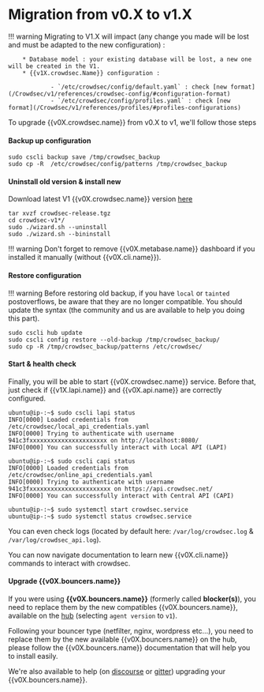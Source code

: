 # Migration from v0.X to v1.X

!!! warning
        Migrating to V1.X will impact (any change you made will be lost and must be adapted to the new configuration) :

        * Database model : your existing database will be lost, a new one will be created in the V1.
        * {{v1X.crowdsec.Name}} configuration :
        
                - `/etc/crowdsec/config/default.yaml` : check [new format](/Crowdsec/v1/references/crowdsec-config/#configuration-format)
                - `/etc/crowdsec/config/profiles.yaml` : check [new format](/Crowdsec/v1/references/profiles/#profiles-configurations)

To upgrade {{v0X.crowdsec.name}} from v0.X to v1, we'll follow those steps

#### Backup up configuration

```
sudo cscli backup save /tmp/crowdsec_backup
sudo cp -R  /etc/crowdsec/config/patterns /tmp/crowdsec_backup
```

#### Uninstall old version & install new 

Download latest V1 {{v0X.crowdsec.name}} version [here]({{v0X.crowdsec.download_url}})

```
tar xvzf crowdsec-release.tgz
cd crowdsec-v1*/
sudo ./wizard.sh --uninstall
sudo ./wizard.sh --bininstall
```

!!! warning
        Don't forget to remove {{v0X.metabase.name}} dashboard if you installed it manually (without {{v0X.cli.name}}).

#### Restore configuration

!!! warning
        Before restoring old backup, if you have `local` or `tainted` postoverflows, be aware that they are no longer compatible. You should update the syntax (the community and us are available to help you doing this part).
```
sudo cscli hub update
sudo cscli config restore --old-backup /tmp/crowdsec_backup/
sudo cp -R /tmp/crowdsec_backup/patterns /etc/crowdsec/
```

#### Start & health check

Finally, you will be able to start {{v0X.crowdsec.name}} service. Before that, just check if {{v1X.lapi.name}} and {{v0X.api.name}} are correctly configured.

```
ubuntu@ip-:~$ sudo cscli lapi status 
INFO[0000] Loaded credentials from /etc/crowdsec/local_api_credentials.yaml 
INFO[0000] Trying to authenticate with username 941c3fxxxxxxxxxxxxxxxxxxxxxx on http://localhost:8080/ 
INFO[0000] You can successfully interact with Local API (LAPI)

ubuntu@ip-:~$ sudo cscli capi status 
INFO[0000] Loaded credentials from /etc/crowdsec/online_api_credentials.yaml 
INFO[0000] Trying to authenticate with username 941c3fxxxxxxxxxxxxxxxxxxxxxxx on https://api.crowdsec.net/ 
INFO[0000] You can successfully interact with Central API (CAPI)

ubuntu@ip-:~$ sudo systemctl start crowdsec.service
ubuntu@ip-:~$ sudo systemctl status crowdsec.service
```

You can even check logs (located by default here: `/var/log/crowdsec.log` & `/var/log/crowdsec_api.log`).

You can now navigate documentation to learn new {{v0X.cli.name}} commands to interact with crowdsec.

#### Upgrade {{v0X.bouncers.name}}

If you were using **{{v0X.bouncers.name}}** (formerly called **blocker(s)**), you need to replace them by the new compatibles {{v0X.bouncers.name}}, available on the [hub](https://hub.crowdsec.net/browse/#bouncers) (selecting `agent version` to `v1`).

Following your bouncer type (netfilter, nginx, wordpress etc...), you need to replace them by the new available {{v0X.bouncers.name}} on the hub, please follow the {{v0X.bouncers.name}} documentation that will help you to install easily.

We're also available to help (on [discourse](https://discourse.crowdsec.net/) or [gitter](https://gitter.im/crowdsec-project/community)) upgrading your {{v0X.bouncers.name}}.